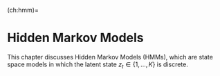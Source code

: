 (ch:hmm)=
# Hidden Markov Models 

This chapter discusses Hidden Markov Models (HMMs), which are state space models
in which the latent state $z_t \in \{1,\ldots,K\}$ is discrete.


```{tableofcontents}
```

